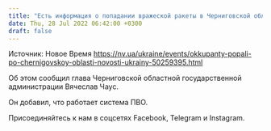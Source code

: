 ```yaml
---
title: "Есть информация о попадании вражеской ракеты в Черниговской области — глава ОГА"
date: Thu, 28 Jul 2022 06:42:00 +0300
draft: false
---
```

Источник: Новое Время https://nv.ua/ukraine/events/okkupanty-popali-po-chernigovskoy-oblasti-novosti-ukrainy-50259395.html


Об этом сообщил глава Черниговской областной государственной администрации Вячеслав Чаус. 

Он добавил, что работает система ПВО.

Присоединяйтесь к нам в соцсетях Facebook, Telegram и Instagram.
